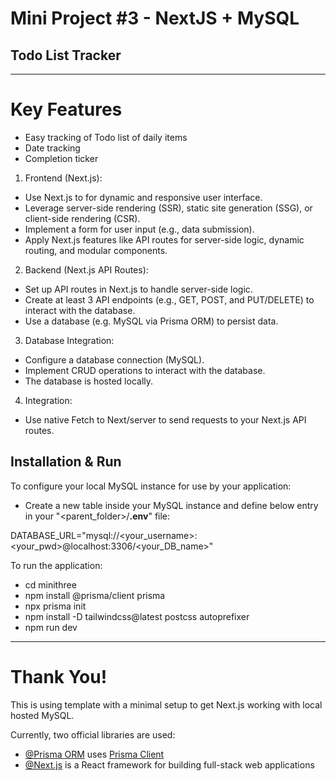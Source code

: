 # Mini Project #3 - NextJS + MySQL
## Todo List Tracker

---
# Key Features

* Easy tracking of Todo list of daily items
* Date tracking
* Completion ticker

1.	Frontend (Next.js):
* Use Next.js to for dynamic and responsive user interface.
* Leverage server-side rendering (SSR), static site generation (SSG), or client-side rendering (CSR).
* Implement a form for user input (e.g., data submission).
* Apply Next.js features like API routes for server-side logic, dynamic routing, and modular components.
2.	Backend (Next.js API Routes):
* Set up API routes in Next.js to handle server-side logic.
* Create at least 3 API endpoints (e.g., GET, POST, and PUT/DELETE) to interact with the database.
* Use a database (e.g. MySQL via Prisma ORM) to persist data.
3.	Database Integration:
* Configure a database connection (MySQL).
* Implement CRUD operations to interact with the database.
* The database is hosted locally.
4.	Integration:
* Use native Fetch to Next/server to send requests to your Next.js API routes.


## Installation & Run

To configure your local MySQL instance for use by your application:

* Create a new table inside your MySQL instance and define below entry in your "<parent_folder>/**.env**" file:

DATABASE_URL="mysql://<your_username>:<your_pwd>@localhost:3306/<your_DB_name>"

To run the application:

* cd minithree
* npm install @prisma/client prisma
* npx prisma init
* npm install -D tailwindcss@latest postcss autoprefixer
* npm run dev

---
# Thank You!

This is using template with a minimal setup to get Next.js working with local hosted MySQL.

Currently, two official libraries are used:

- [@Prisma ORM](https://github.com/prisma/prisma/README.md) uses [Prisma Client](https://www.prisma.io/docs/orm/prisma-client/)
- [@Next.js](https://nextjs.org/docs/) is a React framework for building full-stack web applications
